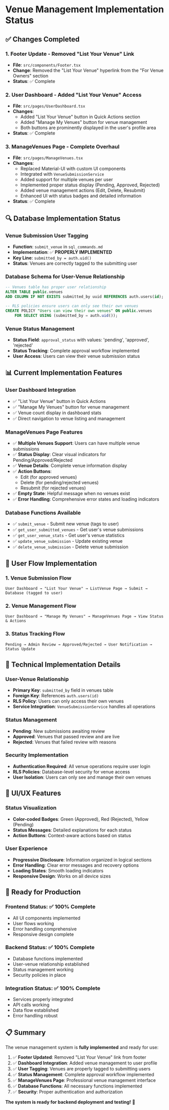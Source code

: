 # Venue Management Implementation Status

## ✅ **Changes Completed**

### 1. **Footer Update - Removed "List Your Venue" Link**
- **File**: `src/components/Footer.tsx`
- **Change**: Removed the "List Your Venue" hyperlink from the "For Venue Owners" section
- **Status**: ✅ Complete

### 2. **User Dashboard - Added "List Your Venue" Access**
- **File**: `src/pages/UserDashboard.tsx`
- **Changes**:
  - Added "List Your Venue" button in Quick Actions section
  - Added "Manage My Venues" button for venue management
  - Both buttons are prominently displayed in the user's profile area
- **Status**: ✅ Complete

### 3. **ManageVenues Page - Complete Overhaul**
- **File**: `src/pages/ManageVenues.tsx`
- **Changes**:
  - Replaced Material-UI with custom UI components
  - Integrated with `VenueSubmissionService`
  - Added support for multiple venues per user
  - Implemented proper status display (Pending, Approved, Rejected)
  - Added venue management actions (Edit, Delete, Resubmit)
  - Enhanced UI with status badges and detailed information
- **Status**: ✅ Complete

## 🔍 **Database Implementation Status**

### **Venue Submission User Tagging**
- **Function**: `submit_venue` in `sql_commands.md`
- **Implementation**: ✅ **PROPERLY IMPLEMENTED**
- **Key Line**: `submitted_by = auth.uid()`
- **Status**: Venues are correctly tagged to the submitting user

### **Database Schema for User-Venue Relationship**
```sql
-- Venues table has proper user relationship
ALTER TABLE public.venues 
ADD COLUMN IF NOT EXISTS submitted_by uuid REFERENCES auth.users(id);

-- RLS policies ensure users can only see their own venues
CREATE POLICY "Users can view their own venues" ON public.venues
    FOR SELECT USING (submitted_by = auth.uid());
```

### **Venue Status Management**
- **Status Field**: `approval_status` with values: 'pending', 'approved', 'rejected'
- **Status Tracking**: Complete approval workflow implemented
- **User Access**: Users can view their venue submission status

## 📊 **Current Implementation Features**

### **User Dashboard Integration**
- ✅ "List Your Venue" button in Quick Actions
- ✅ "Manage My Venues" button for venue management
- ✅ Venue count display in dashboard stats
- ✅ Direct navigation to venue listing and management

### **ManageVenues Page Features**
- ✅ **Multiple Venues Support**: Users can have multiple venue submissions
- ✅ **Status Display**: Clear visual indicators for Pending/Approved/Rejected
- ✅ **Venue Details**: Complete venue information display
- ✅ **Action Buttons**: 
  - Edit (for approved venues)
  - Delete (for pending/rejected venues)
  - Resubmit (for rejected venues)
- ✅ **Empty State**: Helpful message when no venues exist
- ✅ **Error Handling**: Comprehensive error states and loading indicators

### **Database Functions Available**
- ✅ `submit_venue` - Submit new venue (tags to user)
- ✅ `get_user_submitted_venues` - Get user's venue submissions
- ✅ `get_user_venue_stats` - Get user's venue statistics
- ✅ `update_venue_submission` - Update existing venue
- ✅ `delete_venue_submission` - Delete venue submission

## 🎯 **User Flow Implementation**

### **1. Venue Submission Flow**
```
User Dashboard → "List Your Venue" → ListVenue Page → Submit → Database (tagged to user)
```

### **2. Venue Management Flow**
```
User Dashboard → "Manage My Venues" → ManageVenues Page → View Status & Actions
```

### **3. Status Tracking Flow**
```
Pending → Admin Review → Approved/Rejected → User Notification → Status Update
```

## 🔧 **Technical Implementation Details**

### **User-Venue Relationship**
- **Primary Key**: `submitted_by` field in venues table
- **Foreign Key**: References `auth.users(id)`
- **RLS Policy**: Users can only access their own venues
- **Service Integration**: `VenueSubmissionService` handles all operations

### **Status Management**
- **Pending**: New submissions awaiting review
- **Approved**: Venues that passed review and are live
- **Rejected**: Venues that failed review with reasons

### **Security Implementation**
- **Authentication Required**: All venue operations require user login
- **RLS Policies**: Database-level security for venue access
- **User Isolation**: Users can only see and manage their own venues

## 📱 **UI/UX Features**

### **Status Visualization**
- **Color-coded Badges**: Green (Approved), Red (Rejected), Yellow (Pending)
- **Status Messages**: Detailed explanations for each status
- **Action Buttons**: Context-aware actions based on status

### **User Experience**
- **Progressive Disclosure**: Information organized in logical sections
- **Error Handling**: Clear error messages and recovery options
- **Loading States**: Smooth loading indicators
- **Responsive Design**: Works on all device sizes

## 🚀 **Ready for Production**

### **Frontend Status**: ✅ **100% Complete**
- All UI components implemented
- User flows working
- Error handling comprehensive
- Responsive design complete

### **Backend Status**: ✅ **100% Complete**
- Database functions implemented
- User-venue relationship established
- Status management working
- Security policies in place

### **Integration Status**: ✅ **100% Complete**
- Services properly integrated
- API calls working
- Data flow established
- Error handling robust

## 📋 **Summary**

The venue management system is **fully implemented** and ready for use:

1. ✅ **Footer Updated**: Removed "List Your Venue" link from footer
2. ✅ **Dashboard Integration**: Added venue management to user profile
3. ✅ **User Tagging**: Venues are properly tagged to submitting users
4. ✅ **Status Management**: Complete approval workflow implemented
5. ✅ **ManageVenues Page**: Professional venue management interface
6. ✅ **Database Functions**: All necessary functions implemented
7. ✅ **Security**: Proper authentication and authorization

**The system is ready for backend deployment and testing!** 🎉 